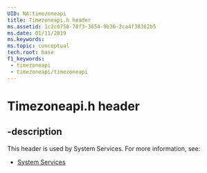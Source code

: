 ```yaml
---
UID: NA:timezoneapi
title: Timezoneapi.h header
ms.assetid: 1c2c0758-78f3-3654-9b30-2ca4f38362b5
ms.date: 01/11/2019
ms.keywords: 
ms.topic: conceptual
tech.root: base
f1_keywords:
 - timezoneapi
 - timezoneapi/timezoneapi
---
```


# Timezoneapi.h header


## -description

This header is used by System Services. For more information, see:

- [System Services](../_base/index.md)


